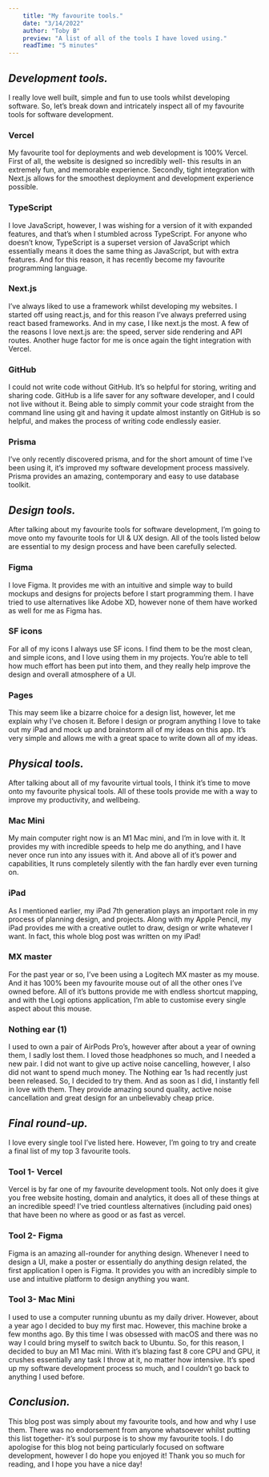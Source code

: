 ```yaml
---
    title: "My favourite tools."
    date: "3/14/2022"
    author: "Toby B"
    preview: "A list of all of the tools I have loved using."
    readTime: "5 minutes"
---
```


## *Development tools.*
I really love well built, simple and fun to use tools whilst developing software. So, let’s break down and intricately inspect all of my favourite tools for software development.

### **Vercel**
My favourite tool for deployments and web development is 100% Vercel. First of all, the website is designed so incredibly well- this results in an extremely fun, and memorable experience. Secondly, tight integration with Next.js allows for the smoothest deployment and development experience possible. 

### **TypeScript**
I love JavaScript, however, I was wishing for a version of it with expanded features, and that’s when I stumbled across TypeScript. For anyone who doesn’t know, TypeScript is a superset version of JavaScript which essentially means it does the same thing as JavaScript, but with extra features. And for this reason, it has recently become my favourite programming language.

### **Next.js**
I’ve always liked to use a framework whilst developing my websites. I started off using react.js, and for this reason I’ve always preferred using react based frameworks. And in my case, I like next.js the most. A few of the reasons I love next.js are: the speed, server side rendering and API routes. Another huge factor for me is once again the tight integration with Vercel.

### **GitHub**
I could not write code without GitHub. It’s so helpful for storing, writing and sharing code. GitHub is a life saver for any software developer, and I could not live without it. Being able to simply commit your code straight from the command line using git and having it update almost instantly on GitHub is so helpful, and makes the process of writing code endlessly easier.

### **Prisma**
I’ve only recently discovered prisma, and for the short amount of time I’ve been using it, it’s improved my software development process massively. Prisma provides an amazing, contemporary and easy to use database toolkit.

## *Design tools.*
After talking about my favourite tools for software development, I’m going to move onto my favourite tools for UI & UX design. All of the tools listed below are essential to my design process and have been carefully selected.

### **Figma**
I love Figma. It provides me with an intuitive and simple way to build mockups and designs for projects before I start programming them. I have tried to use alternatives like Adobe XD, however none of them have worked as well for me as Figma has. 

### **SF icons**
For all of my icons I always use SF icons. I find them to be the most clean, and simple icons, and I love using them in my projects. You’re able to tell how much effort has been put into them, and they really help improve the design and overall atmosphere of a UI.

### **Pages**
This may seem like a bizarre choice for a design list, however, let me explain why I’ve chosen it. Before I design or program anything I love to take out my iPad and mock up and brainstorm all of my ideas on this app. It’s very simple and allows me with a great space to write down all of my ideas.

## *Physical tools.*
After talking about all of my favourite virtual tools, I think it’s time to move onto my favourite physical tools. All of these tools provide me with a way to improve my productivity, and wellbeing.

### **Mac Mini**
My main computer right now is an M1 Mac mini, and I’m in love with it. It provides my with incredible speeds to help me do anything, and I have never once run into any issues with it. And above all of it’s power and capabilities, It runs completely silently with the fan hardly ever even turning on.

### **iPad**
As I mentioned earlier, my iPad 7th generation plays an important role in my process of planning design, and projects. Along with my Apple Pencil, my iPad provides me with a creative outlet to draw, design or write whatever I want. In fact, this whole blog post was written on my iPad!

### **MX master**
For the past year or so, I’ve been using a Logitech MX master as my mouse. And it has 100% been my favourite mouse out of all the other ones I’ve owned before. All of it’s buttons provide me with endless shortcut mapping, and with the Logi options application, I’m able to customise every single aspect about this mouse.

### **Nothing ear (1)**
I used to own a pair of AirPods Pro’s, however after about a year of owning them, I sadly lost them. 
I loved those headphones so much, and I needed a new pair. I did not want to give up active noise cancelling, however, I also did not want to spend much money. 
The Nothing ear 1s had recently just been released. So, I decided to try them. And as soon as I did, I instantly fell in love with them. They provide amazing sound quality, active noise cancellation and great design for an unbelievably cheap price.

## *Final round-up.*
I love every single tool I’ve listed here. However, I’m going to try and create a final list of my top 3 favourite tools.

### **Tool 1- Vercel**
Vercel is by far one of my favourite development tools. Not only does it give you free website hosting, domain and analytics, it does all of these things at an incredible speed! I’ve tried countless alternatives (including paid ones) that have been no where as good or as fast as vercel.

### **Tool 2- Figma**
Figma is an amazing all-rounder for anything design. 
Whenever I need to design a UI, make a poster or essentially do anything design related, the first application I open is Figma. It provides you with an incredibly simple to use and intuitive platform to design anything you want.

### **Tool 3- Mac Mini**
I used to use a computer running ubuntu as my daily driver. However, about a year ago I decided to buy my first mac. However, this machine broke a few months ago. By this time I was obsessed with macOS and there was no way I could bring myself to switch back to Ubuntu. 
So, for this reason, I decided to buy an M1 Mac mini. With it’s blazing fast 8 core CPU and GPU, it crushes essentially any task I throw at it, no matter how intensive. It’s sped up my software development process so much, and I couldn’t go back to anything I used before.

## *Conclusion.*
This blog post was simply about my favourite tools, and how and why I use them. 
There was no endorsement from anyone whatsoever whilst putting this list together- it’s soul purpose is to show my favourite tools. I do apologise for this blog not being particularly focused on software development, however I do hope you enjoyed it! Thank you so much for reading, and I hope you have a nice day!